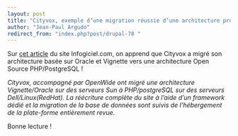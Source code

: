 ```yaml
---
layout: post
title: "Cityvox, exemple d’une migration réussie d’une architecture propriétaire Oracle vers PostgreSQL&amp;nbsp;!"
author: "Jean-Paul Argudo"
redirect_from: "index.php?post/drupal-78 "
---
```



<p></p>

<!--more-->


<p>Sur <a href="http://www.infogiciel.info/article0144.html" target="_blank">cet article</a> du site Infogiciel.com, on apprend que Cityvox a migré son architecture basée sur Oracle et Vignette vers une architecture Open Source PHP/PostgreSQL&nbsp;!

</p>

<p>

<em>Cityvox, accompagné par OpenWide ont migré une architecture Vignette/Oracle sur des serveurs Sun à PHP/postgreSQL sur des serveurs Dell/Linux(RedHat). La réécriture complète du site à l’aide d’un framework dédié et la migration de la base de données sont suivis de l’hébergement de la plate-forme entièrement revue.</em></p>

<p>Bonne lecture&nbsp;!</p>